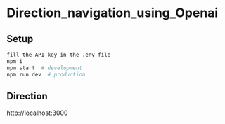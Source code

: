 # Direction_navigation_using_Openai
## Setup

```sh
fill the API key in the .env file
npm i
npm start  # development
npm run dev  # production
```
## Direction
http://localhost:3000
